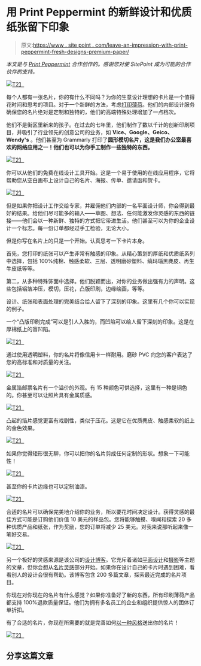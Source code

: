 # 用 Print Peppermint 的新鲜设计和优质纸张留下印象

> 原文:[https://www . site point . com/leave-an-impression-with-print-peppermint-fresh-designs-premium-paper/](https://www.sitepoint.com/leave-an-impression-with-print-peppermints-fresh-designs-premium-paper/)

*本文是与 [Print Peppermint](https://synd.co/2twsklY) 合作创作的。感谢您对使 SitePoint 成为可能的合作伙伴的支持。*

[![](../Images/008b4c7fef916ebc610eab6714bd317c.png)T2】](https://synd.co/2twsklY)

每个人都有一张名片，你的有什么不同吗？为你的生意设计理想的卡片是一个值得花时间和思考的项目。对于一个新鲜的方法，考虑[打印薄荷](https://synd.co/2twsklY)。他们的内部设计服务确保您的名片绝对是定制和独特的，他们的高端特殊处理增加了一点档次。

他们不是街区里新来的孩子。在过去的七年里，他们制作了数以千计的创新印刷项目，并吸引了行业领先的创意公司的业务，如 **Vice、Google、Geico、Wendy's** 。他们甚至为 Grammarly 打印了**圆形模切名片，这是我们办公室最喜欢的网络应用之一！他们也可以为你手工制作一些独特的东西。**

[![](../Images/24896de60c160a21363d42f42b3fa609.png)T2】](https://synd.co/2twsklY)

你可以从他们的免费在线设计工具开始。这是一个易于使用的在线应用程序，它将帮助您从空白画布上设计自己的名片、海报、传单、邀请函和贺卡。

[![](../Images/3038c15fde3c4c4472392f3132cf3bd2.png)T2】](https://synd.co/2twsklY)

但是如果你把设计工作交给专家，并雇佣他们内部的一名平面设计师，你会得到最好的结果。给他们尽可能多的输入——草图、想法、任何能激发你灵感的东西的链接——他们会以一种新鲜、独特的方式把它带进生活。他们甚至可以为你的企业设计一个标志。每一份订单都经过手工检验，无论大小。

但是你写在名片上的只是一个开始。认真思考一下卡片本身。

首先，您打印的纸张可以产生非常有触感的印象。从精心策划的厚纸和优质纸系列中选择，包括 100%纯棉、触感柔软、三层、透明磨砂塑料、缟玛瑙黑麂皮、再生牛皮纸等等。

第二，从多种特殊饰面中选择。他们脱颖而出，对你的业务做出强有力的声明。这些包括铝箔冲压，模切，压花，凸版印刷，边缘绘画，等等。

设计、纸张和表面处理的完美结合给人留下了深刻的印象。这里有几个你可以实现的例子。

一个“凸版印刷完成”可以是引人入胜的，而凹陷可以给人留下深刻的印象。这是在厚棉纸上的盲凹陷。

[![](../Images/49eef5f34ad96565f9e861395e016c03.png)T2】](https://synd.co/2twsklY)

通过使用透明塑料，你的名片将像信用卡一样耐用。磨砂 PVC 向您的客户表达了您的高标准和对质量的关注。

[![](../Images/e12b90898a9d8e00aa8e9ba13283ec69.png)T2】](https://synd.co/2twsklY)

金属箔邮票名片有一个溢价的外观。有 15 种颜色可供选择，这里有一种是铜色的。你甚至可以让照片具有金属质感。

[![](../Images/9dbbdfef79867d1683e72af8f9199c3f.png)T2】](https://synd.co/2twsklY)

凸起的箔片感觉更富有戏剧性，类似于压花。这是它在优质麂皮、触感柔软的纸上的金色效果。

[![](../Images/af9c8fdbeb277130242c0142f96fd954.png)T2】](https://synd.co/2twsklY)

如果你觉得矩形很无聊，你可以把你的名片剪成任何定制的形状。想象一下可能性！

[![](../Images/9f37cfab4255b0b25ba898dab3e80c97.png)T2】](https://synd.co/2twsklY)

甚至你的卡片边缘也可以定制油漆。

[![](../Images/77d0e2637e6e2f8b1aefc126439a6d86.png)T2】](https://synd.co/2twsklY)

合适的名片可以确保完美地介绍你的业务，所以要花时间决定设计。获得灵感的最佳方式可能是订购他们价值 10 美元的样品包。您将能够触摸、嗅闻和探索 20 多种优质产品和纸张，作为奖励，您的订单将减少 25 美元。对我来说那听起来像一笔好交易。

[![](../Images/a5331dbad97ae8bb63feb0290f036dfa.png)T2】](https://synd.co/2twsklY)

另一个极好的灵感来源是该公司的[设计博客](https://synd.co/36zNDC2)。它充斥着诸如[平面设计](https://synd.co/2ty5af7)和[摄影](https://www.printpeppermint.com/tag/graphic-design/)等主题的文章，但你会想从[名片灵感](https://www.printpeppermint.com/tag/business-card-inspiration/)部分开始。如果你在设计自己的卡片时遇到困难，看看别人的设计会很有帮助。该博客包含 200 多篇文章，探索最近完成的名片项目。

你现在对你现在的名片有什么感觉？如果你准备好了新的东西，所有印刷薄荷产品都支持 100%退款质量保证。他们为拥有多名员工的企业和组织提供惊人的团体订单折扣。

有了合适的名片，你现在所需要的就是完善如何[以一种风格](https://www.printpeppermint.com/the-archetype-of-business-card-handling-how-to-hand-out-yours/)送出你的名片！

[![](../Images/db05ea69a104ee60c56f6266fcc685f2.png)T2】](https://synd.co/2twsklY)

## 分享这篇文章